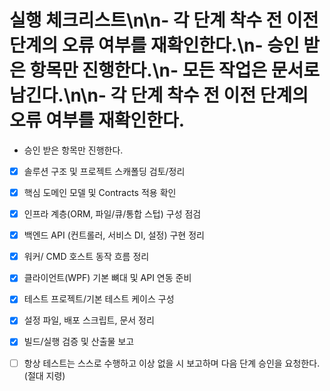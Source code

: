 # 실행 체크리스트\n\n- 각 단계 착수 전 이전 단계의 오류 여부를 재확인한다.\n- 승인 받은 항목만 진행한다.\n- 모든 작업은 문서로 남긴다.\n\n- 각 단계 착수 전 이전 단계의 오류 여부를 재확인한다.
- 승인 받은 항목만 진행한다.

- [x] 솔루션 구조 및 프로젝트 스캐폴딩 검토/정리
- [x] 핵심 도메인 모델 및 Contracts 적용 확인
- [x] 인프라 계층(ORM, 파일/큐/통합 스텁) 구성 점검
- [x] 백엔드 API (컨트롤러, 서비스 DI, 설정) 구현 정리
- [x] 워커/ CMD 호스트 동작 흐름 정리
- [x] 클라이언트(WPF) 기본 뼈대 및 API 연동 준비
- [x] 테스트 프로젝트/기본 테스트 케이스 구성
- [x] 설정 파일, 배포 스크립트, 문서 정리
- [x] 빌드/실행 검증 및 산출물 보고


- [ ] 항상 테스트는 스스로 수행하고 이상 없을 시 보고하며 다음 단계 승인을 요청한다. (절대 지령)
